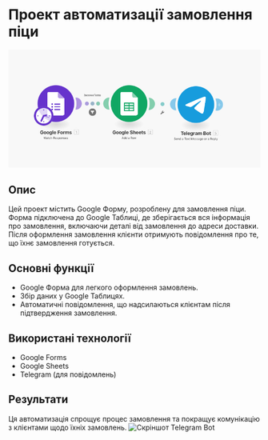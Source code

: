# Проект автоматизації замовлення піци

![Скріншот Telegram Bot](https://raw.githubusercontent.com/dariia-vva/screenshots/main/telegram.jpeg)

## Опис
Цей проект містить Google Форму, розроблену для замовлення піци. Форма підключена до Google Таблиці, де зберігається вся інформація про замовлення, включаючи деталі від замовлення до адреси доставки. Після оформлення замовлення клієнти отримують повідомлення про те, що їхнє замовлення готується.

## Основні функції
- Google Форма для легкого оформлення замовлень.
- Збір даних у Google Таблицях.
- Автоматичні повідомлення, що надсилаються клієнтам після підтвердження замовлення.

## Використані технології
- Google Forms
- Google Sheets
- Telegram (для повідомлень)

## Результати
Ця автоматизація спрощує процес замовлення та покращує комунікацію з клієнтами щодо їхніх замовлень.
![Скріншот Telegram Bot](pizza-order-scr.jpeg)

